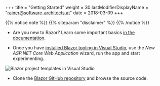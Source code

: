 +++
title = "Getting Started"
weight = 30
lastModifierDisplayName = "rainer@software-architects.at"
date = 2018-03-09
+++

{{% notice note %}}
{{% siteparam "disclaimer" %}}
{{% /notice %}}

* Are you new to Razor? Learn some important basics [in the documentation](https://docs.microsoft.com/en-us/aspnet/core/mvc/views/razor).

* Once you have [installed Blazor tooling in Visual Studio](../getting-blazor/#getting-the-blazor-bits), use the *New ASP.NET Core Web Application* wizard, run the app and start experimenting.

![Blazor project templates in Visual Studio](/images/getting-started/vs-project-template.png)

* Clone the [Blazor GitHub repository](https://github.com/aspnet/Blazor) and browse the source code.
